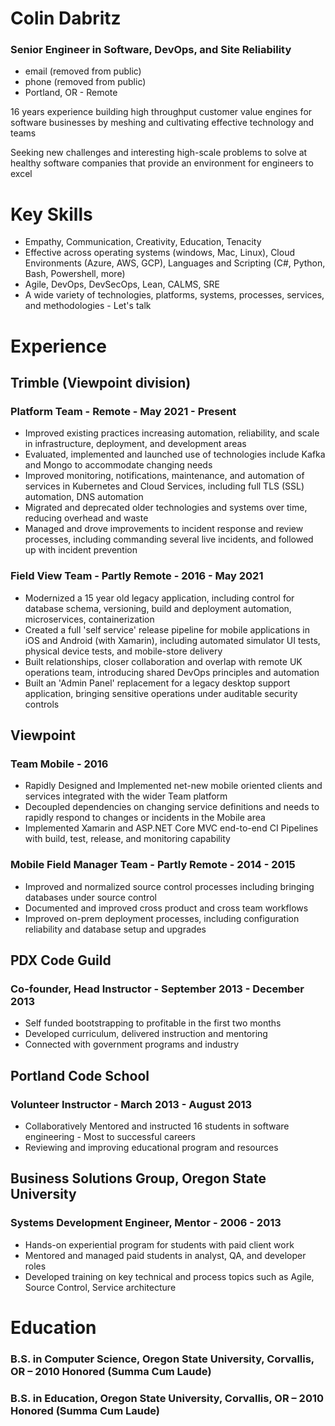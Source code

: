 Colin Dabritz
===============
### Senior Engineer in Software, DevOps, and Site Reliability

 * email (removed from public) 
 * phone (removed from public)
 * Portland, OR - Remote

16 years experience building high throughput customer value engines for software businesses by meshing and cultivating effective technology and teams

Seeking new challenges and interesting high-scale problems to solve at healthy software companies that provide an environment for engineers to excel

# Key Skills
  * Empathy, Communication, Creativity, Education, Tenacity
  * Effective across operating systems (windows, Mac, Linux), Cloud Environments (Azure, AWS, GCP), Languages and Scripting (C#, Python, Bash, Powershell, more)
  * Agile, DevOps, DevSecOps, Lean, CALMS, SRE
  * A wide variety of technologies, platforms, systems, processes, services, and methodologies - Let's talk

# Experience

## Trimble (Viewpoint division)
### Platform Team - Remote - May 2021 - Present
  * Improved existing practices increasing automation, reliability, and scale in infrastructure, deployment, and development areas
  * Evaluated, implemented and launched use of technologies include Kafka and Mongo to accommodate changing needs
  * Improved monitoring, notifications, maintenance, and automation of services in Kubernetes and Cloud Services, including full TLS (SSL) automation, DNS automation
  * Migrated and deprecated older technologies and systems over time, reducing overhead and waste
  * Managed and drove improvements to incident response and review processes, including commanding several live incidents, and followed up with incident prevention

### Field View Team - Partly Remote - 2016 - May 2021
  * Modernized a 15 year old legacy application, including control for database schema, versioning, build and deployment automation, microservices, containerization
  * Created a full 'self service' release pipeline for mobile applications in iOS and Android (with Xamarin), including automated simulator UI tests, physical device tests, and mobile-store delivery
  * Built relationships, closer collaboration and overlap with remote UK operations team, introducing shared DevOps principles and automation
  * Built an 'Admin Panel' replacement for a legacy desktop support application, bringing sensitive operations under auditable security controls

## Viewpoint
### Team Mobile - 2016
  * Rapidly Designed and Implemented net-new mobile oriented clients and services integrated with the wider Team platform
  * Decoupled dependencies on changing service definitions and needs to rapidly respond to changes or incidents in the Mobile area
  * Implemented Xamarin and ASP.NET Core MVC end-to-end CI Pipelines with build, test, release, and monitoring capability

### Mobile Field Manager Team - Partly Remote - 2014 - 2015
  * Improved and normalized source control processes including bringing databases under source control
  * Documented and improved cross product and cross team workflows
  * Improved on-prem deployment processes, including configuration reliability and database setup and upgrades

## PDX Code Guild
### Co-founder, Head Instructor - September 2013 - December 2013
  * Self funded bootstrapping to profitable in the first two months
  * Developed curriculum, delivered instruction and mentoring
  * Connected with government programs and industry

## Portland Code School
### Volunteer Instructor - March 2013 - August 2013
  * Collaboratively Mentored and instructed 16 students in software engineering - Most to successful careers
  * Reviewing and improving educational program and resources

## Business Solutions Group, Oregon State University
### Systems Development Engineer, Mentor - 2006 - 2013
  * Hands-on experiential program for students with paid client work
  * Mentored and managed paid students in analyst, QA, and developer roles
  * Developed training on key technical and process topics such as Agile, Source Control, Service architecture

# Education
### B.S. in Computer Science, Oregon State University, Corvallis, OR – 2010 Honored (Summa Cum Laude)
### B.S. in Education, Oregon State University, Corvallis, OR – 2010 Honored (Summa Cum Laude)
